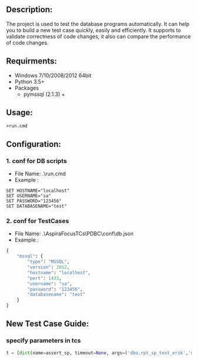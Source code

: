 ## Description:
The project is used to test the database programs automatically. It can help you to build a new test case quickly, easily and efficiently. It supports to validate correctness of code changes, it also can compare the performance of code changes. 

## Requirments:
* Windows 7/10/2008/2012 64bit
* Python 3.5+
* Packages
     - pymssql (2.1.3) +

## Usage:
```DOS
>run.cmd
```

## Configuration:
### 1. conf for DB scripts
- File Name: .\run.cmd
- Example  :
 
```DOS
SET HOSTNAME="localhost"
SET USERNAME="sa"
SET PASSWORD="123456"
SET DATABASENAME="test"
```

### 2. conf for TestCases
- File Name: .\AspiraFocusTCs\PDBC\conf\db.json
- Example  :

```python
{
    "mssql": {
        "type": "MSSQL",
        "version": 2012,
        "hostname": "localhost",
        "port": 1433,
        "username": "sa",
        "password": "123456",
        "databasename": "test"
    }
}
```


## New Test Case Guide:
### specify parameters in tcs
```python
t = [dict(name=assert_sp, timeout=None, args=('dbo.rpt_sp_test_erik','dbo.rpt_sp_test', (310001, None,)))]
```
